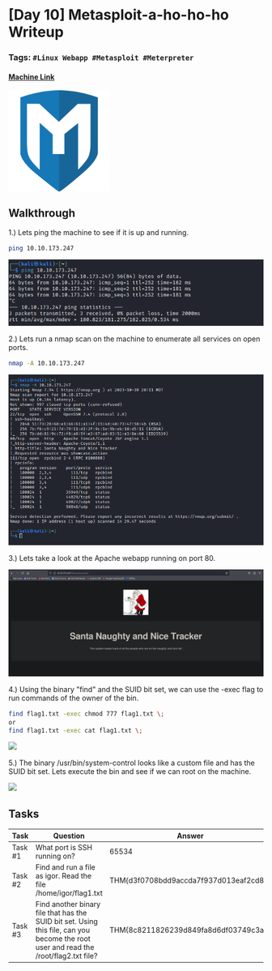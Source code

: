 # [Day 10] Metasploit-a-ho-ho-ho Writeup
### Tags: `#Linux Webapp #Metasploit #Meterpreter`
#### [Machine Link](https://tryhackme.com/room/25daysofchristmas)

<img src='imgs/advent2019day10.png' width='200' align='center'>

## Walkthrough

1.) Lets ping the machine to see if it is up and running.

```bash
ping 10.10.173.247
```

![](imgs/ping.png)

2.) Lets run a nmap scan on the machine to enumerate all services on open ports.

```bash
nmap -A 10.10.173.247
```

![](imgs/nmap.png)

3.) Lets take a look at the Apache webapp running on port 80.

![](imgs/webapp.png)

4.) Using the binary "find" and the SUID bit set, we can use the -exec flag to run commands of the owner of the bin. 

```bash
find flag1.txt -exec chmod 777 flag1.txt \;
or
find flag1.txt -exec cat flag1.txt \;
```

![](imgs/find.png)

5.) The binary /usr/bin/system-control looks like a custom file and has the SUID bit set. Lets execute the bin and see if we can root on the machine.

![](imgs/root.png)

## Tasks
| Task | Question | Answer |
| --- | --- | --- |
| Task #1 | What port is SSH running on? | 65534 |
| Task #2 | Find and run a file as igor. Read the file /home/igor/flag1.txt | THM{d3f0708bdd9accda7f937d013eaf2cd8} |
| Task #3 | Find another binary file that has the SUID bit set. Using this file, can you become the root user and read the /root/flag2.txt file? | THM{8c8211826239d849fa8d6df03749c3a2} |








